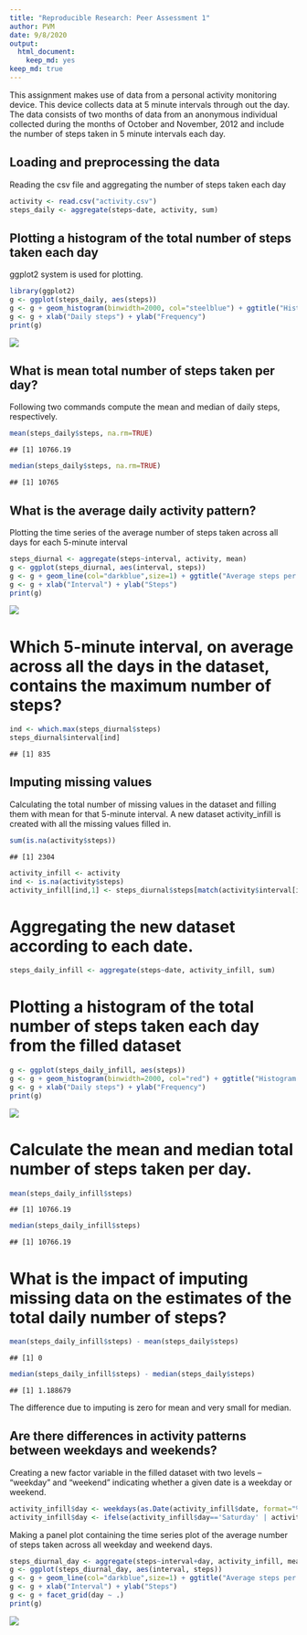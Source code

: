 ```yaml
---
title: "Reproducible Research: Peer Assessment 1"
author: PVM
date: 9/8/2020
output: 
  html_document: 
    keep_md: yes
keep_md: true
---
```




This assignment makes use of data from a personal activity monitoring device. This device collects data at 5 minute intervals through out the day. The data consists of two months of data from an anonymous individual collected during the months of October and November, 2012 and include the number of steps
taken in 5 minute intervals each day.

## Loading and preprocessing the data

Reading the csv file and aggregating the number of steps taken each day

```r
activity <- read.csv("activity.csv")
steps_daily <- aggregate(steps~date, activity, sum)
```

## Plotting a histogram of the total number of steps taken each day

ggplot2 system is used for plotting. 

```r
library(ggplot2)
g <- ggplot(steps_daily, aes(steps))
g <- g + geom_histogram(binwidth=2000, col="steelblue") + ggtitle("Histogram of steps per day")
g <- g + xlab("Daily steps") + ylab("Frequency")
print(g)
```

![](PA1_template_files/figure-html/unnamed-chunk-2-1.png)<!-- -->

## What is mean total number of steps taken per day?

Following two commands compute the mean and median of daily steps, respectively.

```r
mean(steps_daily$steps, na.rm=TRUE)
```

```
## [1] 10766.19
```

```r
median(steps_daily$steps, na.rm=TRUE)
```

```
## [1] 10765
```

## What is the average daily activity pattern?

Plotting the time series  of the average number of steps taken across all days for each 5-minute interval 

```r
steps_diurnal <- aggregate(steps~interval, activity, mean)
g <- ggplot(steps_diurnal, aes(interval, steps))
g <- g + geom_line(col="darkblue",size=1) + ggtitle("Average steps per interval")
g <- g + xlab("Interval") + ylab("Steps")
print(g)
```

![](PA1_template_files/figure-html/unnamed-chunk-4-1.png)<!-- -->

# Which 5-minute interval, on average across all the days in the dataset, contains the maximum number of steps?


```r
ind <- which.max(steps_diurnal$steps)
steps_diurnal$interval[ind]
```

```
## [1] 835
```

## Imputing missing values

Calculating the total number of missing values in the dataset and filling them with mean for that 5-minute interval. A new dataset activity_infill is created with all the missing values filled in. 

```r
sum(is.na(activity$steps))
```

```
## [1] 2304
```

```r
activity_infill <- activity
ind <- is.na(activity$steps)
activity_infill[ind,1] <- steps_diurnal$steps[match(activity$interval[ind],activity$interval)]
```

# Aggregating the new dataset according to each date.

```r
steps_daily_infill <- aggregate(steps~date, activity_infill, sum)
```

# Plotting a histogram of the total number of steps taken each day from the filled dataset 

```r
g <- ggplot(steps_daily_infill, aes(steps))
g <- g + geom_histogram(binwidth=2000, col="red") + ggtitle("Histogram of steps per day after infilling")
g <- g + xlab("Daily steps") + ylab("Frequency")
print(g)
```

![](PA1_template_files/figure-html/unnamed-chunk-8-1.png)<!-- -->

# Calculate the mean and median total number of steps taken per day.

```r
mean(steps_daily_infill$steps)
```

```
## [1] 10766.19
```

```r
median(steps_daily_infill$steps)
```

```
## [1] 10766.19
```

# What is the impact of imputing missing data on the estimates of the total daily number of steps?

```r
mean(steps_daily_infill$steps) - mean(steps_daily$steps)
```

```
## [1] 0
```

```r
median(steps_daily_infill$steps) - median(steps_daily$steps)
```

```
## [1] 1.188679
```
The difference due to imputing is zero for mean and very small for median.

## Are there differences in activity patterns between weekdays and weekends?

Creating a new factor variable in the filled dataset with two levels – “weekday” and “weekend” indicating whether a given date is a weekday or weekend.

```r
activity_infill$day <- weekdays(as.Date(activity_infill$date, format="%Y-%m-%d"))
activity_infill$day <- ifelse(activity_infill$day=='Saturday' | activity_infill$day=='Sunday', 'weekend','weekday')
```

Making a panel plot containing the time series plot of the average number of steps taken across all weekday and weekend days.

```r
steps_diurnal_day <- aggregate(steps~interval+day, activity_infill, mean)
g <- ggplot(steps_diurnal_day, aes(interval, steps))
g <- g + geom_line(col="darkblue",size=1) + ggtitle("Average steps per interval")
g <- g + xlab("Interval") + ylab("Steps")
g <- g + facet_grid(day ~ .)
print(g)
```

![](PA1_template_files/figure-html/unnamed-chunk-12-1.png)<!-- -->
